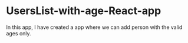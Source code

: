 # UsersList-with-age-React-app
In this app, I have created a app where we can add person with the valid ages only.
